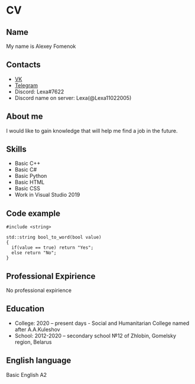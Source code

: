 # CV

## Name

My name is Alexey Fomenok

## Contacts

* [VK](https://vk.com/aleksae1)
* [Telegram](https://t.me/Lexa11022005)
* Discord: Lexa#7622
* Discord name on server: Lexa(@Lexa11022005)

## About me

I would like to gain knowledge that will help me find a job in the future. 

## Skills

* Basic C++
* Basic C#
* Basic Python
* Basic HTML
* Basic CSS
* Work in Visual Studio 2019

## Code example

```
#include <string>

std::string bool_to_word(bool value)
{
  if(value == true) return "Yes";
  else return "No";
}
```
## Professional Expirience

No professional expirience

## Education
* College: 2020 – present days - Social and Humanitarian College named after A.A.Kuleshov
* School: 2012-2020 – secondary school №12 of Zhlobin, Gomelsky region, Belarus

## English language

Basic English A2
